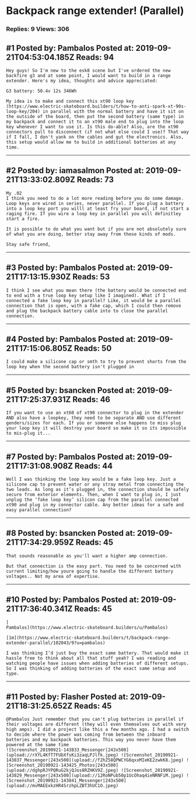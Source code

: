 # Backpack range extender! (Parallel)

### Replies: 9 Views: 306

## \#1 Posted by: Pambalos Posted at: 2019-09-21T04:53:04.185Z Reads: 94

```
Hey guys! So I'm new to the esk8 scene but I've ordered the new backfire g3 and at some point, I would want to build in a range extender. Here's my idea, thoughts and advice appreciated:

G3 battery: 50.4v 12s 346Wh

My idea is to make and connect this xt90 loop key (https://www.electric-skateboard.builders/t/how-to-anti-spark-xt-90s-loop-key/204) in parallel with the normal battery and have it sit on the outside of the board, then put the second battery (same type) in my backpack and connect it to an xt90 male end to plug into the loop key whenever I want to use it. Is this do-able? Also, are the xt90 connectors pull to disconnect (if not what else could I use)? That way if I fall, I don't yank on the cables and gut the electronics. Also, this setup would allow me to build in additional batteries at any time.
```

---
## \#2 Posted by: iamasalmon Posted at: 2019-09-21T13:33:02.809Z Reads: 73

```
My .02
I think you need to do a lot more reading before you do some damage. Loop keys are wired in series, never parallel. If you plug a battery into a loop key port you willl at least fry your board, if not start a raging fire. If you wire a loop key in parallel you will definitley start a fire.

It is possible to do what you want but if you are not absolutely sure of what you are doing, better stay away from these kinds of mods.

Stay safe friend,
```

---
## \#3 Posted by: Pambalos Posted at: 2019-09-21T17:13:15.930Z Reads: 53

```
I think I see what you mean there (the battery would be connected end to end with a true loop key setup like I imagined). What if I connected a fake loop key in parallel? Like, it would be a parallel connection that is open, with a fake cap, which I could then remove and plug the backpack battery cable into to close the parallel connection.
```

---
## \#4 Posted by: Pambalos Posted at: 2019-09-21T17:15:06.805Z Reads: 50

```
I could make a silicone cap or smth to try to prevent shorts from the loop key when the second battery isn't plugged in
```

---
## \#5 Posted by: bsancken Posted at: 2019-09-21T17:25:37.931Z Reads: 46

```
If you want to use an xt60 of xt90 connector to plug in the extender AND also have a loopkey, they need to be separate AND use different genders/sizes for each. If you or someone else happens to miss plug your loop key it will destroy your board so make it so its impossible to mis-plug it...
```

---
## \#7 Posted by: Pambalos Posted at: 2019-09-21T17:31:08.908Z Reads: 44

```
Well I was thinking the loop key would be a fake loop key. Just a silicone cap to prevent water or any stray metal from connecting the two leads. As long as it’s plugged in, the connection should be safely secure from exterior elements. Then, when I want to plug in, I just unplug the ‘fake loop key’ silicon cap from the parallel connected xt90 and plug in my connector cable. Any better ideas for a safe and easy parallel connection?
```

---
## \#8 Posted by: bsancken Posted at: 2019-09-21T17:34:29.959Z Reads: 45

```
That sounds reasonable as you'll want a higher amp connection. 

But that connection is the easy part. You need to be concerned with current limiting/how youre going to handle the different battery voltages.. Not my area of expertise.
```

---
## \#10 Posted by: Pambalos Posted at: 2019-09-21T17:36:40.341Z Reads: 45

```
[
Pambalos](https://www.electric-skateboard.builders/u/Pambalos)

[1m](https://www.electric-skateboard.builders/t/backpack-range-extender-parallel/102043/9?u=pambalos)

I was thinking I’d just buy the exact same battery. That would make it hassle free to think about all that stuff yeah? I was reading and watching people have issues when adding batteries of different setups. So I was thinking of adding batteries of the exact same setup and type.
```

---
## \#11 Posted by: Flasher Posted at: 2019-09-21T18:31:25.652Z Reads: 45

```
@Pambalos Just remember that you can't plug batteries in parallel if their voltages are different (they will even themselves out with very high amps). I did a project like this a few months ago. I had a switch to decide where the power was coming from between the inboard batteries and my backpack batteries. This way you never have them powered at the same time
![Screenshot_20190921-143833_Messenger|243x500](upload://rXYL4KfT7FUbXfsKi3zaqLPJlfk.jpeg) ![Screenshot_20190921-143837_Messenger|243x500](upload://f2hZ58QPWCYG6qxxMIeKE2zwkK8.jpeg) ![Screenshot_20190921-143425_Photos|243x500](upload://dghpRJYPQRuG2kjQJos8RZHKV9Z.jpeg) ![Screenshot_20190921-143829_Messenger|243x500](upload://12RoNPub50p1UcOhaq4ieNRNFiM.jpeg) ![Screenshot_20190921-143841_Messenger|243x500](upload://mvMAEExkzHR4SrzhpLZBT3hUC1O.jpeg)
```

---
